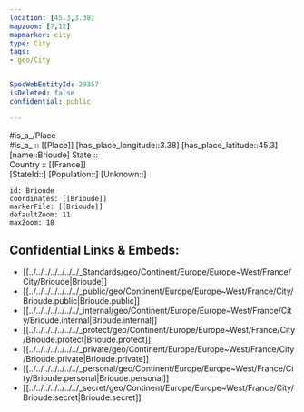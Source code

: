 ```yaml
---
location: [45.3,3.38] 
mapzoom: [7,12] 
mapmarker: city 
type: City
tags:
- geo/City


SpocWebEntityId: 29357
isDeleted: false
confidential: public

---
```

#is_a_/Place  
#is_a_ :: [[Place]] 
[has_place_longitude::3.38] 
[has_place_latitude::45.3] 
[name::Brioude] 
State ::  
Country :: [[France]]  
[StateId::] 
[Population::] 
[Unknown::] 


```leaflet
id: Brioude
coordinates: [[Brioude]] 
markerFile: [[Brioude]] 
defaultZoom: 11 
maxZoom: 18
```


## Confidential Links & Embeds: 
- [[../../../../../../../_Standards/geo/Continent/Europe/Europe~West/France/City/Brioude|Brioude]] 
- [[../../../../../../../_public/geo/Continent/Europe/Europe~West/France/City/Brioude.public|Brioude.public]] 
- [[../../../../../../../_internal/geo/Continent/Europe/Europe~West/France/City/Brioude.internal|Brioude.internal]] 
- [[../../../../../../../_protect/geo/Continent/Europe/Europe~West/France/City/Brioude.protect|Brioude.protect]] 
- [[../../../../../../../_private/geo/Continent/Europe/Europe~West/France/City/Brioude.private|Brioude.private]] 
- [[../../../../../../../_personal/geo/Continent/Europe/Europe~West/France/City/Brioude.personal|Brioude.personal]] 
- [[../../../../../../../_secret/geo/Continent/Europe/Europe~West/France/City/Brioude.secret|Brioude.secret]] 
